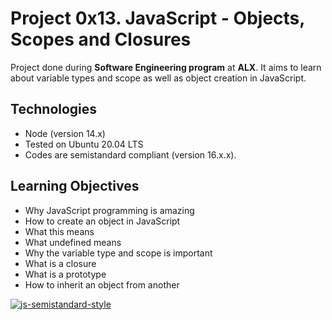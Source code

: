 # Project 0x13. JavaScript - Objects, Scopes and Closures
Project done during **Software Engineering program** at **ALX**.
It aims to learn about variable types and scope as well as object creation in JavaScript.

## Technologies
* Node (version 14.x)
* Tested on Ubuntu 20.04 LTS
* Codes are semistandard compliant (version 16.x.x).

## Learning Objectives
* Why JavaScript programming is amazing
* How to create an object in JavaScript
* What this means
* What undefined means
* Why the variable type and scope is important
* What is a closure
* What is a prototype
* How to inherit an object from another





[![js-semistandard-style](https://img.shields.io/badge/code%20style-semistandard-brightgreen.svg)](https://github.com/standard/semistandard)
